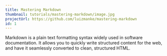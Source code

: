 ```yaml
---
title: Mastering Markdown
thumbnail: tutorials/mastering-markdown/image.jpg
projectUrl: https://github.com/luizmanke/mastering-markdown
id: 1
---
```


Markdown is a plain text formatting syntax widely used in software documentation.
It allows you to quickly write structured content for the web, and have it seamlessly converted to clean, structured HTML.
